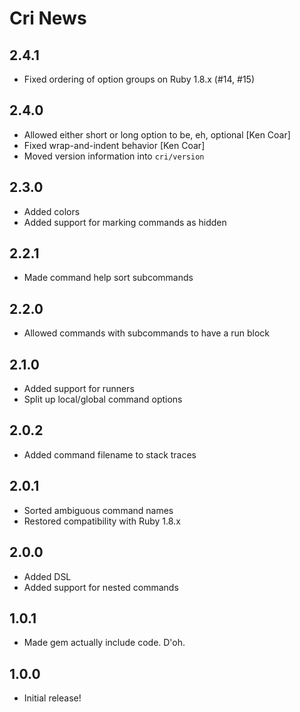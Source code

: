 Cri News
========

2.4.1
-----

* Fixed ordering of option groups on Ruby 1.8.x (#14, #15)

2.4.0
-----

* Allowed either short or long option to be, eh, optional [Ken Coar]
* Fixed wrap-and-indent behavior [Ken Coar]
* Moved version information into `cri/version`

2.3.0
-----

* Added colors
* Added support for marking commands as hidden

2.2.1
-----

* Made command help sort subcommands

2.2.0
-----

* Allowed commands with subcommands to have a run block

2.1.0
-----

* Added support for runners
* Split up local/global command options

2.0.2
-----

* Added command filename to stack traces

2.0.1
-----

* Sorted ambiguous command names
* Restored compatibility with Ruby 1.8.x

2.0.0
-----

* Added DSL
* Added support for nested commands

1.0.1
-----

* Made gem actually include code. D'oh.

1.0.0
-----

* Initial release!
